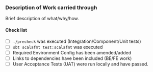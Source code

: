 ### Description of Work carried through

Brief description of what/why/how.

#### Check list 
 - [ ] `./precheck` was executed (Integration/Component/Unit tests)
 - [ ] `sbt scalafmt test:scalafmt` was executed
 - [ ] Required Environment Config has been amended/added
 - [ ] Links to dependencies have been included (BE/FE work)
 - [ ] User Acceptance Tests (UAT) were run locally and have passed.
